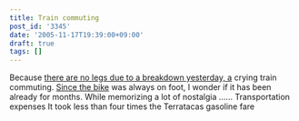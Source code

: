```yaml
---
title: Train commuting
post_id: '3345'
date: '2005-11-17T19:39:00+09:00'
draft: true
tags: []
---
```


Because [there are no legs due to a breakdown yesterday, a](/3344) crying train commuting. [Since the bike](/tag/yb-1) was always on foot, I wonder if it has been already for months. While memorizing a lot of nostalgia ...... Transportation expenses It took less than four times the Terratacas gasoline fare

